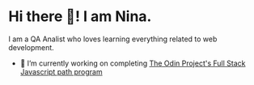 # Hi there 👋!  I am Nina.  

I am a QA Analist who loves learning everything related to web development.  

- 🔭 I’m currently working on completing [The Odin Project's Full Stack Javascript path program](https://www.theodinproject.com/paths/full-stack-javascript?)

<!--
**nskills-lab/nskills-lab** is a ✨ _special_ ✨ repository because its `README.md` (this file) appears on your GitHub profile.

Here are some ideas to get you started:

- 🔭 I’m currently working on ...
- 🌱 I’m currently learning ...
- 👯 I’m looking to collaborate on ...
- 🤔 I’m looking for help with ...
- 💬 Ask me about ...
- 📫 How to reach me: ...
- 😄 Pronouns: ...
- ⚡ Fun fact: ...
-->
